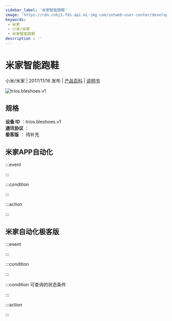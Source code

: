 ```yaml
---
sidebar_label: '米家智能跑鞋'
image: 'https://cdn.cnbj1.fds.api.mi-img.com/iotweb-user-center/developer_1678870888927A76DeWC6.png?GalaxyAccessKeyId=AKVGLQWBOVIRQ3XLEW&Expires=9223372036854775807&Signature=J1aIPXjN4i9pGxM40a4g6w2CIbA='
keywords: 
 - 米家
 - 小米/米家
 - 米家智能跑鞋
description : ''
---
```

# 米家智能跑鞋

小米/米家 | 2017/11/16 发布 | [产品百科](https://home.mi.com/webapp/content/baike/product/index.html?model=trios.bleshoes.v1/) | [说明书](https://home.mi.com/views/introduction.html?model=trios.bleshoes.v1&region=cn)

![trios.bleshoes.v1](https://cdn.cnbj1.fds.api.mi-img.com/iotweb-user-center/developer_1678870888927A76DeWC6.png?GalaxyAccessKeyId=AKVGLQWBOVIRQ3XLEW&Expires=9223372036854775807&Signature=J1aIPXjN4i9pGxM40a4g6w2CIbA=)

## 规格  
> 
**设备 ID** ：trios.bleshoes.v1  
**通讯协议** ：  
**极客版**  ： 待补充 


## 米家APP自动化  

:::event  

:::

:::condition  

:::

:::action   

:::

## 米家自动化极客版  

:::event  

:::

:::condition  

:::

:::condition 可查询的状态条件  

:::

:::action  

:::

        
